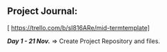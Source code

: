 
## Project Journal:


[ https://trello.com/b/sI816ARe/mid-termtemplate]



***Day 1 - 21 Nov.***  => Create Project Repository and files.